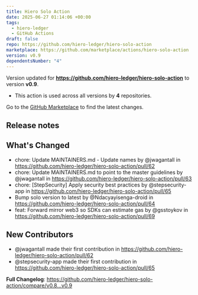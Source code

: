 ```yaml
---
title: Hiero Solo Action
date: 2025-06-27 01:14:06 +00:00
tags:
  - hiero-ledger
  - GitHub Actions
draft: false
repo: https://github.com/hiero-ledger/hiero-solo-action
marketplace: https://github.com/marketplace/actions/hiero-solo-action
version: v0.9
dependentsNumber: "4"
---
```



Version updated for **https://github.com/hiero-ledger/hiero-solo-action** to version **v0.9**.
- This action is used across all versions by **4** repositories.

Go to the [GitHub Marketplace](https://github.com/marketplace/actions/hiero-solo-action) to find the latest changes.

## Release notes

## What's Changed
* chore: Update MAINTAINERS.md - Update names by @jwagantall in https://github.com/hiero-ledger/hiero-solo-action/pull/62
* chore: Update MAINTAINERS.md to point to the master guidelines by @jwagantall in https://github.com/hiero-ledger/hiero-solo-action/pull/63
* chore: [StepSecurity] Apply security best practices by @stepsecurity-app in https://github.com/hiero-ledger/hiero-solo-action/pull/65
* Bump solo version to latest by @Ndacyayisenga-droid in https://github.com/hiero-ledger/hiero-solo-action/pull/64
* feat: Forward mirror web3 so SDKs can estimate gas by @gsstoykov in https://github.com/hiero-ledger/hiero-solo-action/pull/69

## New Contributors
* @jwagantall made their first contribution in https://github.com/hiero-ledger/hiero-solo-action/pull/62
* @stepsecurity-app made their first contribution in https://github.com/hiero-ledger/hiero-solo-action/pull/65

**Full Changelog**: https://github.com/hiero-ledger/hiero-solo-action/compare/v0.8...v0.9
